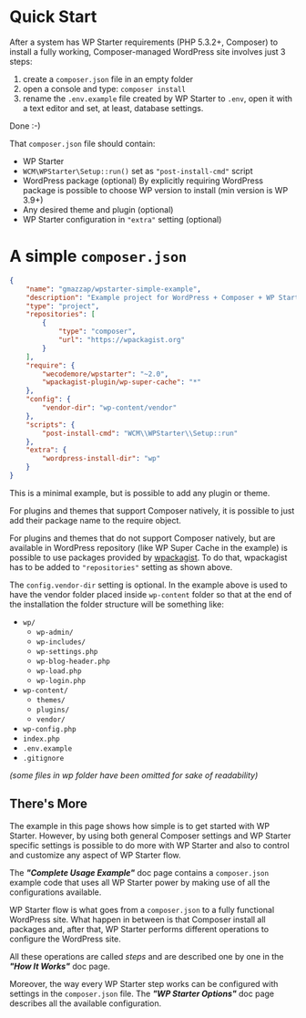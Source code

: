 <!--
currentMenu: quickstart
title: Quick Start
-->
# Quick Start

After a system has WP Starter requirements (PHP 5.3.2+, Composer) to install a fully working, Composer-managed WordPress site involves just 3 steps:

 1. create a `composer.json` file in an empty folder
 2. open a console and type: `composer install`
 3. rename the `.env.example` file created by WP Starter to `.env`, open it with a text editor and set, at least, database settings.

Done :-)

That `composer.json` file should contain:

 - WP Starter
 - `WCM\WPStarter\Setup::run()` set as `"post-install-cmd"` script
 - WordPress package (optional) By explicitly requiring WordPress package is possible to choose WP version to install (min version is WP 3.9+)
 - Any desired theme and plugin (optional)
 - WP Starter configuration in `"extra"` setting (optional)

# A simple `composer.json`

```json
{
    "name": "gmazzap/wpstarter-simple-example",
    "description": "Example project for WordPress + Composer + WP Starter",
    "type": "project",
    "repositories": [
        {
            "type": "composer",
            "url": "https://wpackagist.org"
        }
    ],
    "require": {
        "wecodemore/wpstarter": "~2.0",
        "wpackagist-plugin/wp-super-cache": "*"
    },
    "config": {
        "vendor-dir": "wp-content/vendor"
    },
    "scripts": {
        "post-install-cmd": "WCM\\WPStarter\\Setup::run"
    },
    "extra": {
        "wordpress-install-dir": "wp"
    }
}
```

This is a minimal example, but is possible to add any plugin or theme.

For plugins and themes that support Composer natively, it is possible to just add their package name to the require object.

For plugins and themes that do not support Composer natively, but are available in WordPress repository (like WP Super Cache in the example) is possible to use packages provided by [wpackagist](https://wpackagist.org). To do that, wpackagist has to be added to `"repositories"` setting as shown above.

The `config.vendor-dir` setting is optional. In the example above is used to have the vendor folder placed inside `wp-content` folder so that at the end of the installation the folder structure will be something like:


  - `wp/`
    - `wp-admin/`
    - `wp-includes/`
    - `wp-settings.php`
    - `wp-blog-header.php`
    - `wp-load.php`
    - `wp-login.php`
  - `wp-content/`
    - `themes/`
    - `plugins/`
    - `vendor/`
  - `wp-config.php`
  - `index.php`
  - `.env.example`
  - `.gitignore`

*(some files in wp folder have been omitted for sake of readability)*


## There's More

The example in this page shows how simple is to get started with WP Starter. However, by using both general Composer settings and WP Starter specific settings is possible to do more with WP Starter and also to control and customize any aspect of WP Starter flow.

The ***"Complete Usage Example"*** doc page contains a `composer.json` example code that uses all WP Starter power by making use of all the configurations available.

WP Starter flow is what goes from a `composer.json` to a fully functional WordPress site. What happen in between is that Composer install all packages and, after that, WP Starter performs different operations to configure the WordPress site.

All these operations are called *steps* and are described one by one in the ***"How It Works"*** doc page.

Moreover, the way every WP Starter step works can be configured with settings in the `composer.json` file. The ***"WP Starter Options"*** doc page describes all the available configuration.

